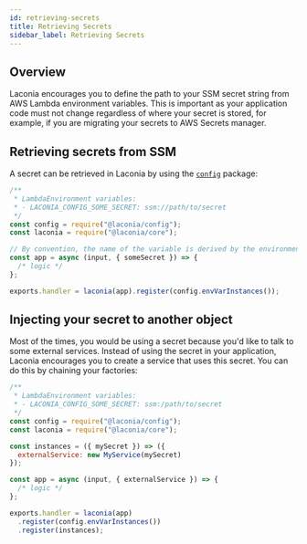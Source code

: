 ```yaml
---
id: retrieving-secrets
title: Retrieving Secrets
sidebar_label: Retrieving Secrets
---
```


## Overview

Laconia encourages you to define the path to your SSM secret string from AWS
Lambda environment variables. This is important as your application code must
not change regardless of where your secret is stored, for example, if you are
migrating your secrets to AWS Secrets manager.

## Retrieving secrets from SSM

A secret can be retrieved in Laconia by using the [`config`](api/config.md)
package:

```js
/**
 * LambdaEnvironment variables:
 * - LACONIA_CONFIG_SOME_SECRET: ssm://path/to/secret
 */
const config = require("@laconia/config");
const laconia = require("@laconia/core");

// By convention, the name of the variable is derived by the environment variable name
const app = async (input, { someSecret }) => {
  /* logic */
};

exports.handler = laconia(app).register(config.envVarInstances());
```

## Injecting your secret to another object

Most of the times, you would be using a secret because you'd like to talk to
some external services. Instead of using the secret in your application, Laconia
encourages you to create a service that uses this secret. You can do this by
chaining your factories:

```js
/**
 * LambdaEnvironment variables:
 * - LACONIA_CONFIG_SOME_SECRET: ssm:/path/to/secret
 */
const config = require("@laconia/config");
const laconia = require("@laconia/core");

const instances = ({ mySecret }) => ({
  externalService: new MyService(mySecret)
});

const app = async (input, { externalService }) => {
  /* logic */
};

exports.handler = laconia(app)
  .register(config.envVarInstances())
  .register(instances);
```
